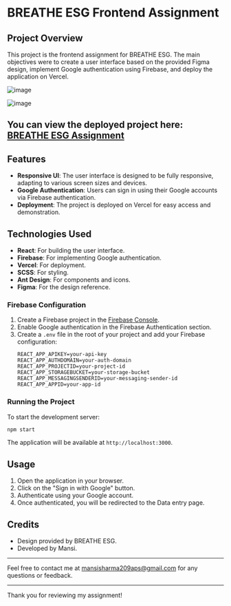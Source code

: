 # BREATHE ESG Frontend Assignment

## Project Overview

This project is the frontend assignment for BREATHE ESG. The main objectives were to create a user interface based on the provided Figma design, implement Google authentication using Firebase, and deploy the application on Vercel.

![image](https://github.com/Mansi209aps/BreatheESG/assets/78530251/bcc79d87-ca55-464f-a496-ee184cdc97f6)

![image](https://github.com/Mansi209aps/BreatheESG/assets/78530251/7e1473ee-5b97-4711-a425-b9a25fd72b67)

## You can view the deployed project here: <a href="https://breathe-esg-assignment-beta.vercel.app/">BREATHE ESG Assignment</a>

## Features

- **Responsive UI**: The user interface is designed to be fully responsive, adapting to various screen sizes and devices.
- **Google Authentication**: Users can sign in using their Google accounts via Firebase authentication.
- **Deployment**: The project is deployed on Vercel for easy access and demonstration.

## Technologies Used

- **React**: For building the user interface.
- **Firebase**: For implementing Google authentication.
- **Vercel**: For deployment.
- **SCSS**: For styling.
- **Ant Design**: For components and icons.
- **Figma**: For the design reference.

### Firebase Configuration

1. Create a Firebase project in the [Firebase Console](https://console.firebase.google.com/).
2. Enable Google authentication in the Firebase Authentication section.
3. Create a `.env` file in the root of your project and add your Firebase configuration:
   ```plaintext
   REACT_APP_APIKEY=your-api-key
   REACT_APP_AUTHDOMAIN=your-auth-domain
   REACT_APP_PROJECTID=your-project-id
   REACT_APP_STORAGEBUCKET=your-storage-bucket
   REACT_APP_MESSAGINGSENDERID=your-messaging-sender-id
   REACT_APP_APPID=your-app-id
   ```

### Running the Project

To start the development server:
```bash
npm start
```

The application will be available at `http://localhost:3000`.

## Usage

1. Open the application in your browser.
2. Click on the "Sign in with Google" button.
3. Authenticate using your Google account.
4. Once authenticated, you will be redirected to the Data entry page.

## Credits

- Design provided by BREATHE ESG.
- Developed by Mansi.

---

Feel free to contact me at [mansisharma209aps@gmail.com](mailto:mansisharma209aps@gmail.com) for any questions or feedback.

---

Thank you for reviewing my assignment!
